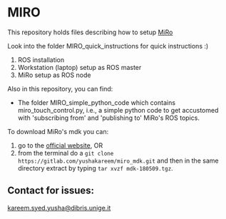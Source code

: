 # MIRO

This repository holds files describing how to setup [MiRo](http://consequentialrobotics.com/miro/)

Look into the folder MIRO_quick_instructions for quick instructions :)
1. ROS installation
2. Workstation (laptop) setup as ROS master
3. MiRo setup as ROS node
    
Also in this repository, you can find:
* The folder MIRO_simple_python_code which contains miro_touch_control.py, i.e., a simple python code to get accustomed with 'subscribing from' and 'publishing to' MiRo's ROS topics.

To download MiRo's mdk you can:
1. go to the [official website](http://labs.consequentialrobotics.com/miro/mdk/), OR
2. from the terminal do a `git clone https://gitlab.com/yushakareem/miro_mdk.git` and then in the same directory extract by typing `tar xvzf mdk-180509.tgz`.

## Contact for issues:

kareem.syed.yusha@dibris.unige.it 